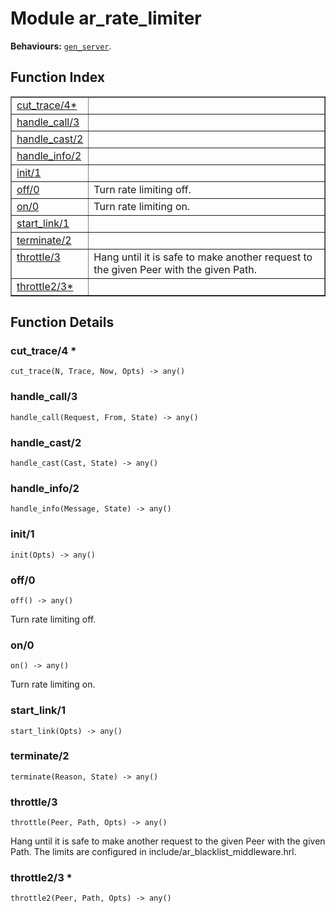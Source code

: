

# Module ar_rate_limiter #

__Behaviours:__ [`gen_server`](gen_server.md).

<a name="index"></a>

## Function Index ##


<table width="100%" border="1" cellspacing="0" cellpadding="2" summary="function index"><tr><td valign="top"><a href="#cut_trace-4">cut_trace/4*</a></td><td></td></tr><tr><td valign="top"><a href="#handle_call-3">handle_call/3</a></td><td></td></tr><tr><td valign="top"><a href="#handle_cast-2">handle_cast/2</a></td><td></td></tr><tr><td valign="top"><a href="#handle_info-2">handle_info/2</a></td><td></td></tr><tr><td valign="top"><a href="#init-1">init/1</a></td><td></td></tr><tr><td valign="top"><a href="#off-0">off/0</a></td><td>Turn rate limiting off.</td></tr><tr><td valign="top"><a href="#on-0">on/0</a></td><td>Turn rate limiting on.</td></tr><tr><td valign="top"><a href="#start_link-1">start_link/1</a></td><td></td></tr><tr><td valign="top"><a href="#terminate-2">terminate/2</a></td><td></td></tr><tr><td valign="top"><a href="#throttle-3">throttle/3</a></td><td>Hang until it is safe to make another request to the given Peer with the
given Path.</td></tr><tr><td valign="top"><a href="#throttle2-3">throttle2/3*</a></td><td></td></tr></table>


<a name="functions"></a>

## Function Details ##

<a name="cut_trace-4"></a>

### cut_trace/4 * ###

`cut_trace(N, Trace, Now, Opts) -> any()`

<a name="handle_call-3"></a>

### handle_call/3 ###

`handle_call(Request, From, State) -> any()`

<a name="handle_cast-2"></a>

### handle_cast/2 ###

`handle_cast(Cast, State) -> any()`

<a name="handle_info-2"></a>

### handle_info/2 ###

`handle_info(Message, State) -> any()`

<a name="init-1"></a>

### init/1 ###

`init(Opts) -> any()`

<a name="off-0"></a>

### off/0 ###

`off() -> any()`

Turn rate limiting off.

<a name="on-0"></a>

### on/0 ###

`on() -> any()`

Turn rate limiting on.

<a name="start_link-1"></a>

### start_link/1 ###

`start_link(Opts) -> any()`

<a name="terminate-2"></a>

### terminate/2 ###

`terminate(Reason, State) -> any()`

<a name="throttle-3"></a>

### throttle/3 ###

`throttle(Peer, Path, Opts) -> any()`

Hang until it is safe to make another request to the given Peer with the
given Path. The limits are configured in include/ar_blacklist_middleware.hrl.

<a name="throttle2-3"></a>

### throttle2/3 * ###

`throttle2(Peer, Path, Opts) -> any()`

